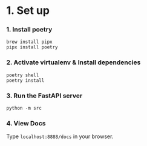 # 1. Set up

### 1. Install poetry

```
brew install pipx
pipx install poetry
```

### 2. Activate virtualenv & Install dependencies

```
poetry shell
poetry install
```

### 3. Run the FastAPI server

```
python -m src
```

### 4. View Docs

Type `localhost:8888/docs` in your browser.
